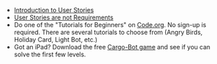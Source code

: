 * [Introduction to User Stories](http://en.wikipedia.org/wiki/User_story)
* [User Stories are not Requirements](http://www.scrumalliance.org/community/articles/2010/april/new-to-user-stories)
* Do one of the "Tutorials for Beginners" on [Code.org](http://code.org).  No sign-up is required.  There are several tutorials to choose from (Angry Birds, Holiday Card, Light Bot, etc.)
* Got an iPad?  Download the free [Cargo-Bot game](https://itunes.apple.com/us/app/cargo-bot/id519690804?ls=1&mt=8) and see if you can solve the first few levels.

